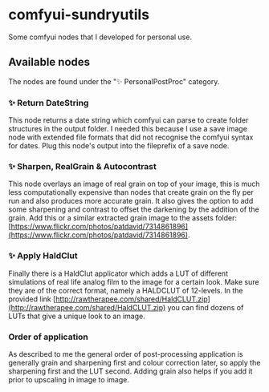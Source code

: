# comfyui-sundryutils
Some comfyui nodes that I developed for personal use.

## Available nodes
The nodes are found under the "✨ PersonalPostProc" category.

### ✨ Return DateString
This node returns a date string which comfyui can parse to create folder structures in the output folder. I needed this because I use a save image node with extended file formats that did not recognise the comfyui syntax for dates. Plug this node's output into the fileprefix of a save node.

### ✨ Sharpen, RealGrain & Autocontrast
This node overlays an image of real grain on top of your image, this is much less computationally expensive than nodes that create grain on the fly per run and also produces more accurate grain. It also gives the option to add some sharpening and contrast to offset the darkening by the addition of the grain. Add this or a similar extracted grain image to the assets folder: [https://www.flickr.com/photos/patdavid/7314861896](https://www.flickr.com/photos/patdavid/7314861896).

### ✨ Apply HaldClut
Finally there is a HaldClut applicator which adds a LUT of different simulations of real life analog film to the image for a certain look. Make sure they are of the correct format, namely a HALDCLUT of 12-levels. In the provided link [http://rawtherapee.com/shared/HaldCLUT.zip](http://rawtherapee.com/shared/HaldCLUT.zip) you can find dozens of LUTs that give a unique look to an image. 

### Order of application
As described to me the general order of post-processing application is generally grain and sharpening first and colour correction later, so apply the sharpening first and the LUT second. Adding grain also helps if you add it prior to upscaling in image to image.

